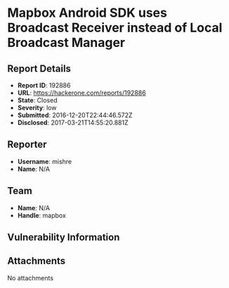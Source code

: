 # Mapbox Android SDK uses Broadcast Receiver instead of Local Broadcast Manager

## Report Details
- **Report ID**: 192886
- **URL**: https://hackerone.com/reports/192886
- **State**: Closed
- **Severity**: low
- **Submitted**: 2016-12-20T22:44:46.572Z
- **Disclosed**: 2017-03-21T14:55:20.881Z

## Reporter
- **Username**: mishre
- **Name**: N/A

## Team
- **Name**: N/A
- **Handle**: mapbox

## Vulnerability Information


## Attachments
No attachments
